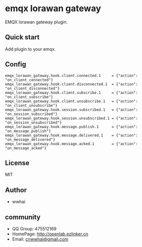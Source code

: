 # emqx lorawan gateway
EMQX lorawan gateway plugin.

## Quick start
Add plugin to your emqx.

## Config

```properties
emqx_lorawan_gateway.hook.client.connected.1     = {"action": "on_client_connected"}
emqx_lorawan_gateway.hook.client.disconnected.1  = {"action": "on_client_disconnected"}
emqx_lorawan_gateway.hook.client.subscribe.1     = {"action": "on_client_subscribe"}
emqx_lorawan_gateway.hook.client.unsubscribe.1   = {"action": "on_client_unsubscribe"}
emqx_lorawan_gateway.hook.session.subscribed.1   = {"action": "on_session_subscribed"}
emqx_lorawan_gateway.hook.session.unsubscribed.1 = {"action": "on_session_unsubscribed"}
emqx_lorawan_gateway.hook.message.publish.1      = {"action": "on_message_publish"}
emqx_lorawan_gateway.hook.message.delivered.1    = {"action": "on_message_delivered"}
emqx_lorawan_gateway.hook.message.acked.1        = {"action": "on_message_acked"}
```

## License
MIT
## Author
- wwhai

## community
- QQ Group: 475512169
- HomePage: http://openlab.ezlinker.cn
- Email: cnwwhai@gmail.com
